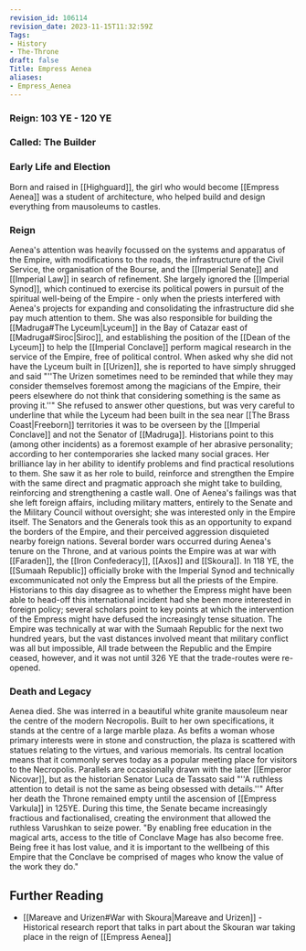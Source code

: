 ```yaml
---
revision_id: 106114
revision_date: 2023-11-15T11:32:59Z
Tags:
- History
- The-Throne
draft: false
Title: Empress Aenea
aliases:
- Empress_Aenea
---
```

### Reign: 103 YE - 120 YE
### Called: The Builder
### Early Life and Election
Born and raised in [[Highguard]], the girl who would become [[Empress Aenea]] was a student of architecture, who helped build and design everything from mausoleums to castles.
### Reign
Aenea's attention was heavily focussed on the systems and apparatus of the Empire, with modifications to the roads, the infrastructure of the Civil Service, the organisation of the Bourse, and the [[Imperial Senate]] and [[Imperial Law]] in search of refinement. She largely ignored the [[Imperial Synod]], which continued to exercise its political powers in pursuit of the spiritual well-being of the Empire - only when the priests interfered with Aenea's projects for expanding and consolidating the infrastructure did she pay much attention to them. 
She was also responsible for building the [[Madruga#The Lyceum|Lyceum]] in the Bay of Catazar east of [[Madruga#Siroc|Siroc]], and establishing the position of the [[Dean of the Lyceum]] to help the [[Imperial Conclave]] perform magical research in the service of the Empire, free of political control. When asked why she did not have the Lyceum built in [[Urizen]], she is reported to have simply shrugged and said "''The Urizen sometimes need to be reminded that while they may consider themselves foremost among the magicians of the Empire, their peers elsewhere do not think that considering something is the same as proving it.''" She refused to answer other questions, but was very careful to underline that while the Lyceum had been built in the sea near [[The Brass Coast|Freeborn]] territories it was to be overseen by the [[Imperial Conclave]] and not the Senator of [[Madruga]]. 
Historians point to this (among other incidents) as a foremost example of her abrasive personality; according to her contemporaries she lacked many social graces. Her brilliance lay in her ability to identify problems and find practical resolutions to them. She saw it as her role to build, reinforce and strengthen the Empire with the same direct and pragmatic approach she might take to building, reinforcing and strengthening a castle wall.
One of Aenea's failings was that she left foreign affairs, including military matters, entirely to the Senate and the Military Council without oversight; she was interested only in the Empire itself.
The Senators and the Generals took this as an opportunity to expand the borders of the Empire, and their perceived aggression disquieted nearby foreign nations. Several border wars occurred during Aenea's tenure on the Throne, and at various points the Empire was at war with [[Faraden]], the [[Iron Confederacy]], [[Axos]] and [[Skoura]].
In 118 YE, the [[Sumaah Republic]] officially broke with the Imperial Synod and technically excommunicated not only the Empress but all the priests of the Empire. Historians to this day disagree as to whether the Empress might have been able to head-off this international incident had she been more interested in foreign policy; several scholars point to key points at which the intervention of the Empress might have defused the increasingly tense situation.
The Empire was technically at war with the Sumaah Republic for the next two hundred years, but the vast distances involved meant that military conflict was all but impossible, All trade between the Republic and the Empire ceased, however, and it was not until 326 YE that the trade-routes were re-opened.
### Death and Legacy
Aenea died. She was interred in a beautiful white granite mausoleum near the centre of the modern Necropolis. Built to her own specifications, it stands at the centre of a large marble plaza. As befits a woman whose primary interests were in stone and construction, the plaza is scattered with statues relating to the virtues, and various memorials. Its central location means that it commonly serves today as a popular meeting place for visitors to the Necropolis.
Parallels are occasionally drawn with the later [[Emperor Nicovar]], but as the historian Senator Luca de Tassato said "''A ruthless attention to detail is not the same as being obsessed with details.''"
After her death the Throne remained empty until the ascension of [[Empress Varkula]] in 125YE. During this time, the Senate became increasingly fractious and factionalised, creating the environment that allowed the ruthless Varushkan to seize power.
"By enabling free education in the magical arts, access to the title of Conclave Mage has also become free. Being free it has lost value, and it is important to the wellbeing of this Empire that the Conclave be comprised of mages who know the value of the work they do." 
## Further Reading
* [[Mareave and Urizen#War with Skoura|Mareave and Urizen]] - Historical research report that talks in part about the Skouran war taking place in the reign of [[Empress Aenea]]